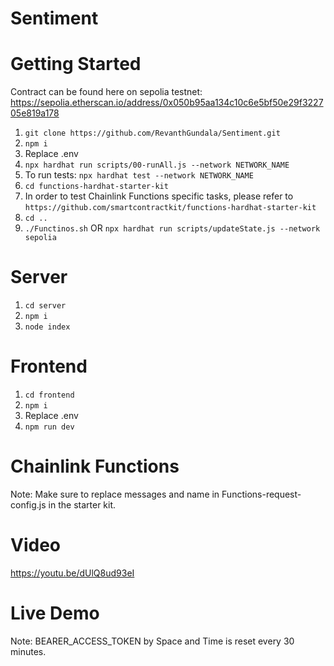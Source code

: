 # Sentiment

# Getting Started
Contract can be found here on sepolia testnet: 
https://sepolia.etherscan.io/address/0x050b95aa134c10c6e5bf50e29f322705e819a178  

1. ```git clone https://github.com/RevanthGundala/Sentiment.git```
2. ```npm i```
3. Replace .env
4. ```npx hardhat run scripts/00-runAll.js --network NETWORK_NAME```
5. To run tests: ```npx hardhat test --network NETWORK_NAME```
6. ```cd functions-hardhat-starter-kit```
7. In order to test Chainlink Functions specific tasks, please refer to ```https://github.com/smartcontractkit/functions-hardhat-starter-kit```
8. ```cd ..```
9. ```./Functinos.sh``` OR ```npx hardhat run scripts/updateState.js --network sepolia```

# Server
1. ```cd server```
2. ```npm i```
3. ```node index```

# Frontend
1. ```cd frontend```
2. ``` npm i ```
3. Replace .env
4. ```npm run dev```

# Chainlink Functions
Note: Make sure to replace messages and name in Functions-request-config.js in the starter kit.

# Video 
https://youtu.be/dUlQ8ud93eI

# Live Demo
Note: BEARER_ACCESS_TOKEN by Space and Time is reset every 30 minutes.



